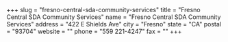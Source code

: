 +++
slug = "fresno-central-sda-community-services"
title = "Fresno Central SDA Community Services"
name = "Fresno Central SDA Community Services"
address = "422 E Shields Ave"
city = "Fresno"
state = "CA"
postal = "93704"
website = ""
phone = "559 221-4247"
fax = ""
+++
